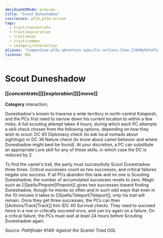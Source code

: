 ```yaml
---
obsidianUIMode: preview
title: "Scout Duneshadow"
cssclasses: pf2e,pf2e-action
tags:
  - trait/concentrate
  - trait/exploration
  - trait/move
  - trait/common
  - category/interaction
aliases: "Compendium.pf2e.adventure-specific-actions.Item.I19VNyhXYaFCpsxl"
license: OGL
---
```

# Scout Duneshadow

### [[concentrate]][[exploration]][[move]]

**Category** interaction; 




Duneshadow's known to traverse a wide territory in north-central Katapesh, and the PCs first need to narrow down his current location to within a few miles. A full scouting attempt takes 4 hours, during which each PC attempts a skill check chosen from the following options, depending on how they wish to scout: DC 40 Diplomacy check (to ask local nomads about sightings) or DC 36 Nature check (to know about camel behavior and where Duneshadow might best be found). At your discretion, a PC can substitute an appropriate Lore skill for any of these skills, in which case the DC is reduced by 2.

To find the camel's trail, the party must successfully Scout Duneshadow three times. Critical successes count as two successes, and critical failures negate one success. If all PCs abandon this task and no one is Scouting Duneshadow, the number of accumulated successes resets to zero. Magic such as [[Spells/Pinpoint|Pinpoint]] gives two successes toward finding Duneshadow, though he moves so often and in such odd ways that even in the 10 minutes it takes to [[Spells/Teleport|Teleport]], only his trail will remain. Once they get three successes, the PCs can then [[Actions/Track|Track]] him (DC 40 Survival check). They need to succeed twice in a row or critically succeed once, and can try again on a failure. On a critical failure, the PCs must wait at least 24 hours before Scouting Duneshadow again.

*Source: Pathfinder #149: Against the Scarlet Triad*
*OGL*